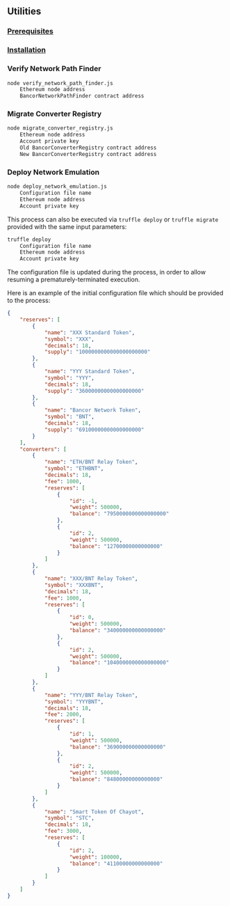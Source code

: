 ## Utilities

### [Prerequisites](../../README.md#prerequisites)

### [Installation](../../README.md#installation)

### Verify Network Path Finder

```bash
node verify_network_path_finder.js
    Ethereum node address
    BancorNetworkPathFinder contract address
```

### Migrate Converter Registry

```bash
node migrate_converter_registry.js
    Ethereum node address
    Account private key
    Old BancorConverterRegistry contract address
    New BancorConverterRegistry contract address
```

### Deploy Network Emulation

```bash
node deploy_network_emulation.js
    Configuration file name
    Ethereum node address
    Account private key
```

This process can also be executed via `truffle deploy` or `truffle migrate` provided with the same input parameters:
```bash
truffle deploy
    Configuration file name
    Ethereum node address
    Account private key
```

The configuration file is updated during the process, in order to allow resuming a prematurely-terminated execution.

Here is an example of the initial configuration file which should be provided to the process:
```json
{
    "reserves": [
        {
            "name": "XXX Standard Token",
            "symbol": "XXX",
            "decimals": 18,
            "supply": "1000000000000000000000"
        },
        {
            "name": "YYY Standard Token",
            "symbol": "YYY",
            "decimals": 18,
            "supply": "36000000000000000000"
        },
        {
            "name": "Bancor Network Token",
            "symbol": "BNT",
            "decimals": 18,
            "supply": "69100000000000000000"
        }
    ],
    "converters": [
        {
            "name": "ETH/BNT Relay Token",
            "symbol": "ETHBNT",
            "decimals": 18,
            "fee": 1000,
            "reserves": [
                {
                    "id": -1,
                    "weight": 500000,
                    "balance": "7950000000000000000"
                },
                {
                    "id": 2,
                    "weight": 500000,
                    "balance": "12700000000000000"
                }
            ]
        },
        {
            "name": "XXX/BNT Relay Token",
            "symbol": "XXXBNT",
            "decimals": 18,
            "fee": 1000,
            "reserves": [
                {
                    "id": 0,
                    "weight": 500000,
                    "balance": "340000000000000000"
                },
                {
                    "id": 2,
                    "weight": 500000,
                    "balance": "1040000000000000000"
                }
            ]
        },
        {
            "name": "YYY/BNT Relay Token",
            "symbol": "YYYBNT",
            "decimals": 18,
            "fee": 2000,
            "reserves": [
                {
                    "id": 1,
                    "weight": 500000,
                    "balance": "369000000000000000"
                },
                {
                    "id": 2,
                    "weight": 500000,
                    "balance": "84800000000000000"
                }
            ]
        },
        {
            "name": "Smart Token Of Chayot",
            "symbol": "STC",
            "decimals": 18,
            "fee": 3000,
            "reserves": [
                {
                    "id": 2,
                    "weight": 100000,
                    "balance": "41100000000000000"
                }
            ]
        }
    ]
}
```
